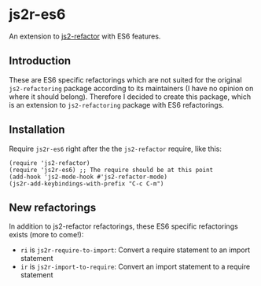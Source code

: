 # js2r-es6
An extension to [js2-refactor](https://github.com/magnars/js2-refactor.el) with ES6 features. 

## Introduction
These are ES6 specific refactorings which are not suited for the original `js2-refactoring` package according to its maintainers (I have no opinion on where it should belong). Therefore I decided to create this package, which is an extension to `js2-refactoring` package with ES6 refactorings.

## Installation
Require `js2r-es6` right after the the `js2-refactor` require, like this:

```
(require 'js2-refactor)
(require 'js2r-es6) ;; The require should be at this point
(add-hook 'js2-mode-hook #'js2-refactor-mode)
(js2r-add-keybindings-with-prefix "C-c C-m")
```

## New refactorings
In addition to js2-refactor refactorings, these ES6 specific refactorings exists (more to come!): 

* `ri` is `js2r-require-to-import`: Convert a require statement to an import statement
* `ir` is `js2r-import-to-require`: Convert an import statement to a require statement


